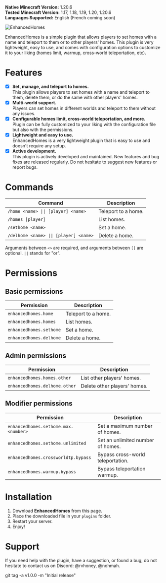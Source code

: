 **Native Minecraft Version:** 1.20.6  
**Tested Minecraft Version:** 1.17, 1.18, 1.19, 1.20, 1.20.6  
**Languages Supported:** English (French coming soon)  

![EnhancedHomes](https://media.discordapp.net/attachments/1250630591154749491/1250630845132308543/enhancedhomes.jpg?ex=666ba43d&is=666a52bd&hm=19fad3b06d0f0805fb389a3e66219c17625b45ffc6e3478731b8e00be75dd9bb&=&format=webp)

EnhancedHomes is a simple plugin that allows players to set homes with a name and teleport to them or to other players' homes. This plugin is very lightweight, easy to use, and comes with configuration options to customize it to your liking (homes limit, warmup, cross-world teleportation, etc).

# Features
- [X] **Set, manage, and teleport to homes.**  
This plugin allows players to set homes with a name and teleport to them, delete them, or do the same with other players' homes.
- [X] **Multi-world support.**  
Players can set homes in different worlds and teleport to them without any issues.
- [X] **Configurable homes limit, cross-world teleportation, and more.**  
Plugin can be fully customized to your liking with the configuration file but also with the permissions.
- [X] **Lightweight and easy to use.**  
EnhancedHomes is a very lightweight plugin that is easy to use and doesn't require any setup.
- [X] **Active development.**  
  This plugin is actively developed and maintained. New features and bug fixes are released regularly. Do not hesitate to suggest new features or report bugs.

# Commands

| Command                                | Description         |
|----------------------------------------|---------------------|
| `/home <name> \|\| [player] <name>`    | Teleport to a home. |
| `/homes [player]`                      | List homes.         |
| `/sethome <name>`                      | Set a home.         |
| `/delhome <name> \|\| [player] <name>` | Delete a home.      |

Arguments between `<>` are required, and arguments between `[]` are optional. `||` stands for "or".

# Permissions

## Basic permissions

| Permission                | Description         |
|---------------------------|---------------------|
| `enhancedhomes.home`      | Teleport to a home. |
| `enhancedhomes.homes`     | List homes.         |
| `enhancedhomes.sethome`   | Set a home.         |
| `enhancedhomes.delhome`   | Delete a home.      |

## Admin permissions

| Permission                    | Description                   |
|-------------------------------|-------------------------------|
| `enhancedhomes.homes.other`   | List other players' homes.    |
| `enhancedhomes.delhome.other` | Delete other players' homes.  |

## Modifier permissions

| Permission                             | Description                        |
|----------------------------------------|------------------------------------|
| `enhancedhomes.sethome.max.<number>`   | Set a maximum number of homes.     |
| `enhancedhomes.sethome.unlimited`      | Set an unlimited number of homes.  |
| `enhancedhomes.crossworldtp.bypass`    | Bypass cross-world teleportation.  |
| `enhancedhomes.warmup.bypass`          | Bypass teleportation warmup.       |

# Installation

1. Download **EnhancedHomes** from this page.
2. Place the downloaded file in your `plugins` folder.
3. Restart your server.
4. Enjoy!

# Support

If you need help with the plugin, have a suggestion, or found a bug, do not hesitate to contact us on Discord: @rvhoney, @nohmah.

git tag -a v1.0.0 -m "Initial release"